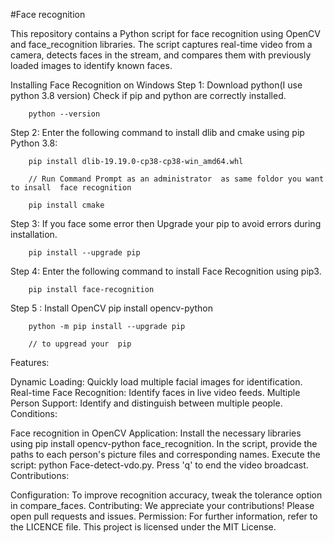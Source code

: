 
#Face recognition 

This repository contains a Python script for face recognition using OpenCV and face_recognition libraries. The script captures real-time video from a camera, detects faces in the stream, and compares them with previously loaded images to identify known faces.

Installing Face Recognition on Windows 
Step 1: Download python(I use python 3.8 version) Check if pip and python are correctly installed.
      
        python --version
        
Step 2: Enter the following command to install dlib and cmake using pip
        Python 3.8:
        
        pip install dlib-19.19.0-cp38-cp38-win_amd64.whl     
        
        // Run Command Prompt as an administrator  as same foldor you want to insall  face recognition
        
        pip install cmake

Step 3: If you face some error then  Upgrade your pip to avoid errors during installation.
        
        pip install --upgrade pip

Step 4: Enter the following command to install Face Recognition using pip3.
        
        pip install face-recognition

Step 5 :  Install OpenCV
        pip install opencv-python

        python -m pip install --upgrade pip 
        
        // to upgread your  pip 


Features:

Dynamic Loading: Quickly load multiple facial images for identification.
Real-time Face Recognition: Identify faces in live video feeds.
Multiple Person Support: Identify and distinguish between multiple people.
Conditions:

Face recognition in OpenCV Application: Install the necessary libraries using pip install opencv-python face_recognition.
In the script, provide the paths to each person's picture files and corresponding names.
Execute the script: python Face-detect-vdo.py. Press 'q' to end the video broadcast.
Contributions:

Configuration: To improve recognition accuracy, tweak the tolerance option in compare_faces.
Contributing: We appreciate your contributions! Please open pull requests and issues.
Permission: For further information, refer to the LICENCE file. This project is licensed under the MIT License.
